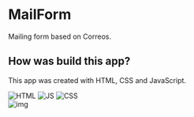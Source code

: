 # MailForm
Mailing form based on Correos.

## How was build this app?
This app was created with HTML, CSS and JavaScript.

![HTML](https://img.shields.io/badge/HTML5-E34F26?style=flat&logo=html5&logoColor=white)
![JS](https://img.shields.io/badge/JavaScript-F7DF1E?style=flat&logo=javascript&logoColor=black)
![CSS](https://img.shields.io/badge/CSS3-1572B6?style=flat&logo=css3&logoColor=white)
<br>
![img](https://img.shields.io/badge/version-1.0-blue)

<!-- translate all the files and comments into English -->
